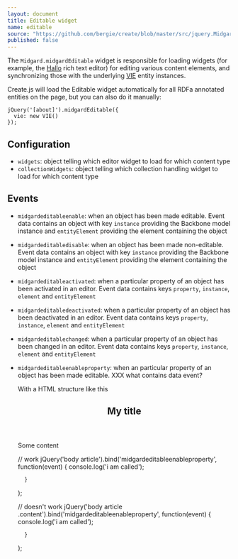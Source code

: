 ```yaml
---
layout: document
title: Editable widget
name: editable
source: "https://github.com/bergie/create/blob/master/src/jquery.Midgard.midgardEditable.js"
published: false
---
```

The `Midgard.midgardEditable` widget is responsible for loading widgets (for example, the [Hallo](http://hallojs.org) rich text editor) for editing various content elements, and synchronizing those with the underlying [VIE](http://viejs.org) entity instances.

Create.js will load the Editable widget automatically for all RDFa annotated entities on the page, but you can also do it manually:

    jQuery('[about]').midgardEditable({
      vie: new VIE()
    });

## Configuration

* `widgets`: object telling which editor widget to load for which content type
* `collectionWidgets`: object telling which collection handling widget to load for which content type

## Events

* `midgardeditableenable`: when an object has been made editable. Event data contains an object with key `instance` providing the Backbone model instance and `entityElement` providing the element containing the object
* `midgardeditabledisable`: when an object has been made non-editable. Event data contains an object with key `instance` providing the Backbone model instance and `entityElement` providing the element containing the object
* `midgardeditableactivated`: when a particular property of an object has been activated in an editor. Event data contains keys `property`, `instance`, `element` and `entityElement`
* `midgardeditabledeactivated`: when a particular property of an object has been deactivated in an editor. Event data contains keys `property`, `instance`, `element` and `entityElement`
* `midgardeditablechanged`: when a particular property of an object has been changed in an editor. Event data contains keys `property`, `instance`, `element` and `entityElement`
* `midgardeditableenableproperty`: when an particular property of an object has been made editable. XXX what contains data event?
    
    With a HTML structure like this
    
    <article about="/my/article" typeof="sioc:Post">
  		<header>
    		<h1 property="title">My title</h1>
  		</header>
  		<div class="content" property="content">
    		Some content
  		</div>
	</article>
    
	// work
	jQuery('body article').bind('midgardeditableenableproperty',
    	function(event) {
        	console.log('i am called');
    
    	}
    );
    
    // doesn't work
    jQuery('body article .content').bind('midgardeditableenableproperty',
    	function(event) {
        	console.log('i am called');
    
    	}
    );